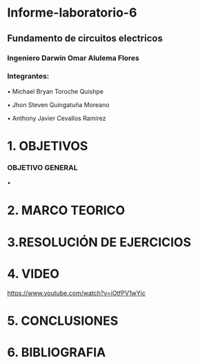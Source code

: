 # Informe-laboratorio-6

## Fundamento de circuitos electricos

### Ingeniero Darwin Omar Alulema Flores

### Integrantes:
•	Michael Bryan Toroche Quishpe 

•	Jhon Steven Quingatuña Moreano

•	 Anthony Javier Cevallos Ramirez

# 1. OBJETIVOS


### OBJETIVO GENERAL
•



# 2. MARCO TEORICO




# 3.RESOLUCIÓN DE EJERCICIOS



# 4. VIDEO

https://www.youtube.com/watch?v=iOtfPV1wYjc

# 5. CONCLUSIONES



# 6. BIBLIOGRAFIA

